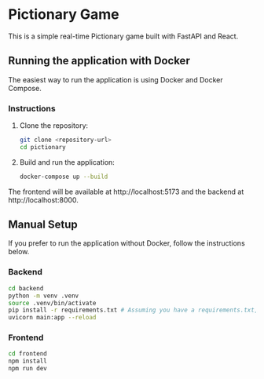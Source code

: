 # Pictionary Game

This is a simple real-time Pictionary game built with FastAPI and React.

## Running the application with Docker

The easiest way to run the application is using Docker and Docker Compose.

### Instructions

1.  Clone the repository:
    ```bash
    git clone <repository-url>
    cd pictionary
    ```

2.  Build and run the application:
    ```bash
    docker-compose up --build
    ```

The frontend will be available at http://localhost:5173 and the backend at http://localhost:8000.

## Manual Setup

If you prefer to run the application without Docker, follow the instructions below.

### Backend

```bash
cd backend
python -m venv .venv
source .venv/bin/activate
pip install -r requirements.txt # Assuming you have a requirements.txt, or use pyproject.toml
uvicorn main:app --reload
```

### Frontend

```bash
cd frontend
npm install
npm run dev
```


